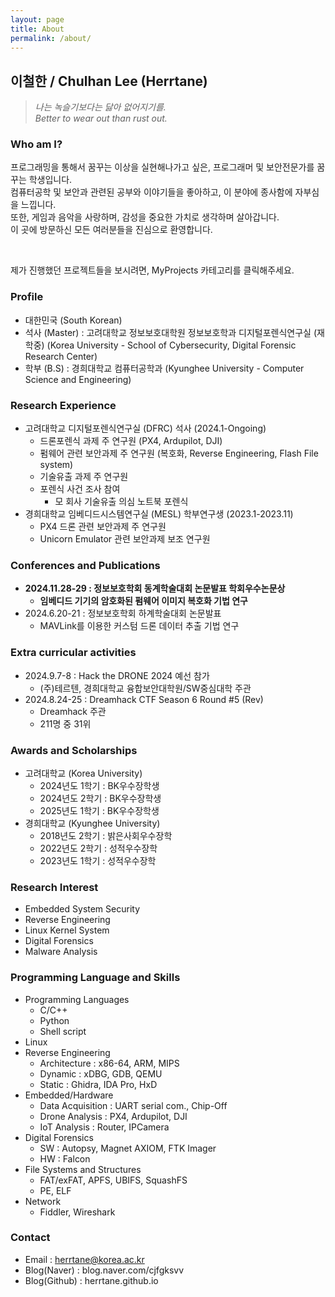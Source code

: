 ```yaml
---
layout: page
title: About
permalink: /about/
---
```


## 이철한 / Chulhan Lee (Herrtane)

> *나는 녹슬기보다는 닳아 없어지기를.*<br/>
> *Better to wear out than rust out.*<br/>

### Who am I?

프로그래밍을 통해서 꿈꾸는 이상을 실현해나가고 싶은, 프로그래머 및 보안전문가를 꿈꾸는 학생입니다.<br/>
컴퓨터공학 및 보안과 관련된 공부와 이야기들을 좋아하고, 이 분야에 종사함에 자부심을 느낍니다.<br/>
또한, 게임과 음악을 사랑하며, 감성을 중요한 가치로 생각하며 살아갑니다.<br/>
이 곳에 방문하신 모든 여러분들을 진심으로 환영합니다.<br/>

<br/>

제가 진행했던 프로젝트들을 보시려면, MyProjects 카테고리를 클릭해주세요.<br/>

### Profile

- 대한민국 (South Korean)
- 석사 (Master) : 고려대학교 정보보호대학원 정보보호학과 디지털포렌식연구실 (재학중) (Korea University - School of Cybersecurity, Digital Forensic Research Center)
- 학부 (B.S) : 경희대학교 컴퓨터공학과 (Kyunghee University - Computer Science and Engineering)

### Research Experience

- 고려대학교 디지털포렌식연구실 (DFRC) 석사 (2024.1-Ongoing)
    - 드론포렌식 과제 주 연구원 (PX4, Ardupilot, DJI)
    - 펌웨어 관련 보안과제 주 연구원 (복호화, Reverse Engineering, Flash File system)
    - 기술유출 과제 주 연구원
    - 포렌식 사건 조사 참여
        - 모 회사 기술유출 의심 노트북 포렌식
- 경희대학교 임베디드시스템연구실 (MESL) 학부연구생 (2023.1-2023.11)
    - PX4 드론 관련 보안과제 주 연구원
    - Unicorn Emulator 관련 보안과제 보조 연구원

### Conferences and Publications

- **2024.11.28-29 : 정보보호학회 동계학술대회 논문발표 학회우수논문상**
    - **임베디드 기기의 암호화된 펌웨어 이미지 복호화 기법 연구**
- 2024.6.20-21 : 정보보호학회 하계학술대회 논문발표
    - MAVLink를 이용한 커스텀 드론 데이터 추출 기법 연구

### Extra curricular activities

- 2024.9.7-8 : Hack the DRONE 2024 예선 참가
    - (주)테르텐, 경희대학교 융합보안대학원/SW중심대학 주관
- 2024.8.24-25 : Dreamhack CTF Season 6 Round #5 (Rev)
    - Dreamhack 주관
    - 211명 중 31위

### Awards and Scholarships

- 고려대학교 (Korea University)
    - 2024년도 1학기 : BK우수장학생
    - 2024년도 2학기 : BK우수장학생
    - 2025년도 1학기 : BK우수장학생
- 경희대학교 (Kyunghee University)
    - 2018년도 2학기 : 밝은사회우수장학
    - 2022년도 2학기 : 성적우수장학
    - 2023년도 1학기 : 성적우수장학

### Research Interest

- Embedded System Security
- Reverse Engineering
- Linux Kernel System
- Digital Forensics
- Malware Analysis

### Programming Language and Skills

- Programming Languages
    - C/C++
    - Python
    - Shell script
- Linux
- Reverse Engineering
    - Architecture : x86-64, ARM, MIPS
    - Dynamic : xDBG, GDB, QEMU
    - Static : Ghidra, IDA Pro, HxD
- Embedded/Hardware
    - Data Acquisition : UART serial com., Chip-Off
    - Drone Analysis : PX4, Ardupilot, DJI
    - IoT Analysis : Router, IPCamera
- Digital Forensics
    - SW : Autopsy, Magnet AXIOM, FTK Imager
    - HW : Falcon
- File Systems and Structures
    - FAT/exFAT, APFS, UBIFS, SquashFS
    - PE, ELF
- Network
    - Fiddler, Wireshark

### Contact

- Email : herrtane@korea.ac.kr
- Blog(Naver) : blog.naver.com/cjfgksvv
- Blog(Github) : herrtane.github.io